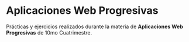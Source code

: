 # Aplicaciones Web Progresivas

Prácticas y ejercicios realizados durante la materia de **Aplicaciones Web Progresivas** de 10mo Cuatrimestre.
